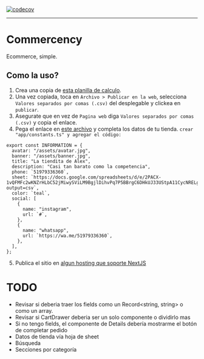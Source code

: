 [![codecov](https://codecov.io/gh/goncy/commercency/branch/main/graph/badge.svg?token=XiTcCI2c18)](https://codecov.io/gh/goncy/commercency)

---

# Commercency
Ecommerce, simple.

## Como la uso?
1. Crea una copia de [esta planilla de calculo](https://docs.google.com/spreadsheets/d/1Q_mDN1w88zE1vDasru-f3D6kxZAynUC1s253yLmjE7M/edit?usp=sharing).
2. Una vez copiada, toca en `Archivo > Publicar en la web`, selecciona `Valores separados por comas (.csv)` del desplegable y clickea en `publicar`.
3. Asegurate que en vez de `Pagina web` diga `Valores separados por comas (.csv)` y copia el enlace.
4. Pega el enlace en [este archivo](./app/constants.ts) y completa los datos de tu tienda. `crear "app/constants.ts" y agregar el código: `
```
export const INFORMATION = {
  avatar: "/assets/avatar.jpg",
  banner: "/assets/banner.jpg",
  title: "La tiendita de Alex",
  description: "Casi tan barato como la competencia",
  phone: `51979336360`,
  sheet: `https://docs.google.com/spreadsheets/d/e/2PACX-1vQFMFc2wKNZrHLbC52jMiwySViLM9BgjlDihvPq7P5BBrgC6DHkUJ33UStpA11CycNRELgTUE1Jkg7c/pub?output=csv`,
  color: `teal`,
  social: [
    {
      name: "instagram",
      url: `#`,
    },
    {
      name: "whatsapp",
      url: `https://wa.me/51979336360`,
    },
  ],
};
```

5. Publica el sitio en [algun hosting que soporte NextJS](https://vercel.com)

# TODO
* Revisar si deberia traer los fields como un Record<string, string> o como un array.
* Revisar si CartDrawer deberia ser un solo componente o dividirlo mas
* Si no tengo fields, el componente de Details debería mostrarme el botón de completar pedido
* Datos de tienda vía hoja de sheet
* Búsqueda
* Secciones por categoría
